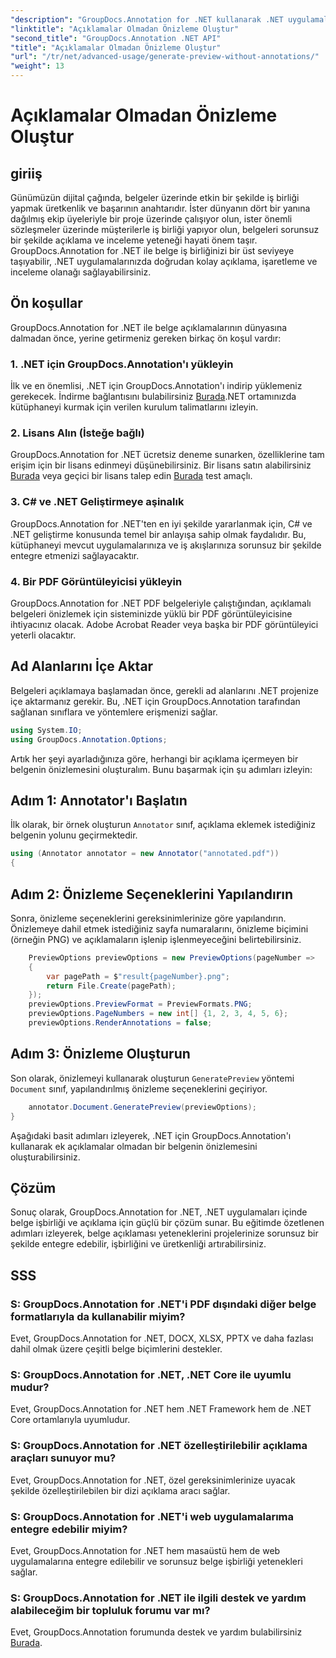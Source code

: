```yaml
---
"description": "GroupDocs.Annotation for .NET kullanarak .NET uygulamaları içinde belge işbirliğini ve açıklamaları geliştirin. Bu güçlü kütüphaneyle belgeleri kolayca açıklama ekleyin, işaretleyin ve inceleyin."
"linktitle": "Açıklamalar Olmadan Önizleme Oluştur"
"second_title": "GroupDocs.Annotation .NET API"
"title": "Açıklamalar Olmadan Önizleme Oluştur"
"url": "/tr/net/advanced-usage/generate-preview-without-annotations/"
"weight": 13
---
```


# Açıklamalar Olmadan Önizleme Oluştur

## giriiş
Günümüzün dijital çağında, belgeler üzerinde etkin bir şekilde iş birliği yapmak üretkenlik ve başarının anahtarıdır. İster dünyanın dört bir yanına dağılmış ekip üyeleriyle bir proje üzerinde çalışıyor olun, ister önemli sözleşmeler üzerinde müşterilerle iş birliği yapıyor olun, belgeleri sorunsuz bir şekilde açıklama ve inceleme yeteneği hayati önem taşır. GroupDocs.Annotation for .NET ile belge iş birliğinizi bir üst seviyeye taşıyabilir, .NET uygulamalarınızda doğrudan kolay açıklama, işaretleme ve inceleme olanağı sağlayabilirsiniz.
## Ön koşullar
GroupDocs.Annotation for .NET ile belge açıklamalarının dünyasına dalmadan önce, yerine getirmeniz gereken birkaç ön koşul vardır:
### 1. .NET için GroupDocs.Annotation'ı yükleyin
İlk ve en önemlisi, .NET için GroupDocs.Annotation'ı indirip yüklemeniz gerekecek. İndirme bağlantısını bulabilirsiniz [Burada](https://releases.groupdocs.com/annotation/net/).NET ortamınızda kütüphaneyi kurmak için verilen kurulum talimatlarını izleyin.
### 2. Lisans Alın (İsteğe bağlı)
GroupDocs.Annotation for .NET ücretsiz deneme sunarken, özelliklerine tam erişim için bir lisans edinmeyi düşünebilirsiniz. Bir lisans satın alabilirsiniz [Burada](https://purchase.groupdocs.com/buy) veya geçici bir lisans talep edin [Burada](https://purchase.groupdocs.com/temporary-license/) test amaçlı.
### 3. C# ve .NET Geliştirmeye aşinalık
GroupDocs.Annotation for .NET'ten en iyi şekilde yararlanmak için, C# ve .NET geliştirme konusunda temel bir anlayışa sahip olmak faydalıdır. Bu, kütüphaneyi mevcut uygulamalarınıza ve iş akışlarınıza sorunsuz bir şekilde entegre etmenizi sağlayacaktır.
### 4. Bir PDF Görüntüleyicisi yükleyin
GroupDocs.Annotation for .NET PDF belgeleriyle çalıştığından, açıklamalı belgeleri önizlemek için sisteminizde yüklü bir PDF görüntüleyicisine ihtiyacınız olacak. Adobe Acrobat Reader veya başka bir PDF görüntüleyici yeterli olacaktır.

## Ad Alanlarını İçe Aktar
Belgeleri açıklamaya başlamadan önce, gerekli ad alanlarını .NET projenize içe aktarmanız gerekir. Bu, .NET için GroupDocs.Annotation tarafından sağlanan sınıflara ve yöntemlere erişmenizi sağlar.

```csharp
using System.IO;
using GroupDocs.Annotation.Options;
```

Artık her şeyi ayarladığınıza göre, herhangi bir açıklama içermeyen bir belgenin önizlemesini oluşturalım. Bunu başarmak için şu adımları izleyin:
## Adım 1: Annotator'ı Başlatın
İlk olarak, bir örnek oluşturun `Annotator` sınıf, açıklama eklemek istediğiniz belgenin yolunu geçirmektedir.
```csharp
using (Annotator annotator = new Annotator("annotated.pdf"))
{
```
## Adım 2: Önizleme Seçeneklerini Yapılandırın
Sonra, önizleme seçeneklerini gereksinimlerinize göre yapılandırın. Önizlemeye dahil etmek istediğiniz sayfa numaralarını, önizleme biçimini (örneğin PNG) ve açıklamaların işlenip işlenmeyeceğini belirtebilirsiniz.
```csharp
    PreviewOptions previewOptions = new PreviewOptions(pageNumber =>
    {
        var pagePath = $"result{pageNumber}.png";
        return File.Create(pagePath);
    });
    previewOptions.PreviewFormat = PreviewFormats.PNG;
    previewOptions.PageNumbers = new int[] {1, 2, 3, 4, 5, 6};
    previewOptions.RenderAnnotations = false;
```
## Adım 3: Önizleme Oluşturun
Son olarak, önizlemeyi kullanarak oluşturun `GeneratePreview` yöntemi `Document` sınıf, yapılandırılmış önizleme seçeneklerini geçiriyor.
```csharp
    annotator.Document.GeneratePreview(previewOptions);
}
```
Aşağıdaki basit adımları izleyerek, .NET için GroupDocs.Annotation'ı kullanarak ek açıklamalar olmadan bir belgenin önizlemesini oluşturabilirsiniz.

## Çözüm
Sonuç olarak, GroupDocs.Annotation for .NET, .NET uygulamaları içinde belge işbirliği ve açıklama için güçlü bir çözüm sunar. Bu eğitimde özetlenen adımları izleyerek, belge açıklaması yeteneklerini projelerinize sorunsuz bir şekilde entegre edebilir, işbirliğini ve üretkenliği artırabilirsiniz.
## SSS
### S: GroupDocs.Annotation for .NET'i PDF dışındaki diğer belge formatlarıyla da kullanabilir miyim?
Evet, GroupDocs.Annotation for .NET, DOCX, XLSX, PPTX ve daha fazlası dahil olmak üzere çeşitli belge biçimlerini destekler.
### S: GroupDocs.Annotation for .NET, .NET Core ile uyumlu mudur?
Evet, GroupDocs.Annotation for .NET hem .NET Framework hem de .NET Core ortamlarıyla uyumludur.
### S: GroupDocs.Annotation for .NET özelleştirilebilir açıklama araçları sunuyor mu?
Evet, GroupDocs.Annotation for .NET, özel gereksinimlerinize uyacak şekilde özelleştirilebilen bir dizi açıklama aracı sağlar.
### S: GroupDocs.Annotation for .NET'i web uygulamalarıma entegre edebilir miyim?
Evet, GroupDocs.Annotation for .NET hem masaüstü hem de web uygulamalarına entegre edilebilir ve sorunsuz belge işbirliği yetenekleri sağlar.
### S: GroupDocs.Annotation for .NET ile ilgili destek ve yardım alabileceğim bir topluluk forumu var mı?
Evet, GroupDocs.Annotation forumunda destek ve yardım bulabilirsiniz [Burada](https://forum.groupdocs.com/c/annotation/10).